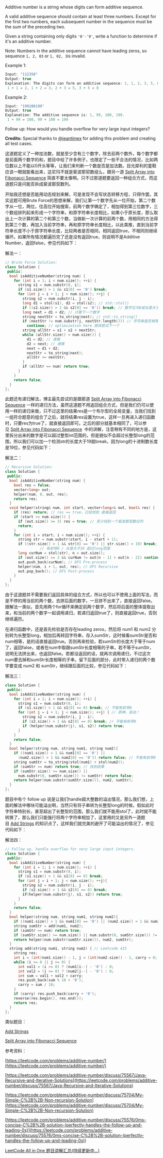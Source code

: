 Additive number is a string whose digits can form additive sequence.

A valid additive sequence should contain at least three numbers. Except for the first two numbers, each subsequent number in the sequence must be the sum of the preceding two.

Given a string containing only digits `'0'-'9'`, write a function to determine if it's an additive number.

Note: Numbers in the additive sequence cannot have leading zeros, so sequence `1, 2, 03` or `1, 02, 3`is invalid.

Example 1:

```cpp
Input: "112358"
Output: true 
Explanation: The digits can form an additive sequence: 1, 1, 2, 3, 5, 8. 
 1 + 1 = 2, 1 + 2 = 3, 2 + 3 = 5, 3 + 5 = 8
```

Example 2:

```cpp
Input: "199100199"
Output: true 
Explanation: The additive sequence is: 1, 99, 100, 199. 
 1 + 99 = 100, 99 + 100 = 199
```

Follow up: How would you handle overflow for very large input integers?

**Credits:** Special thanks to [@jeantimex](https://leetcode.com/discuss/user/jeantimex) for adding this problem and creating all test cases.

这道题定义了一种加法数，就是至少含有三个数字，除去前两个数外，每个数字都是前面两个数字的和，题目中给了许多例子，也限定了一些不合法的情况，比如两位数以上不能以0开头等等，让我们来判断一个数是否是加法数。目光犀利的童鞋应该一眼就能看出来，这尼玛不就是斐波那契数组么，跟另一道 [Split Array into Fibonacci Sequence](https://www.cnblogs.com/grandyang/p/10434771.html) 简直不要太像啊。只不过那道题要返回一种组合方式，而这道题只是问能否拆成斐波那契数列。

开始我还想是否能用动态规划来解，可是发现不会写状态转移方程，只得作罢。其实这题可用Brute Force的思想来解，我们让第一个数字先从一位开始，第二个数字从一位，两位，往高位开始搜索，前两个数字确定了，相加得到第三位数字，三个数组排列起来形成一个字符串，和原字符串长度相比，如果小于原长度，那么取出上一次计算的第二个和第三个数，当做新一次计算的前两个数，用相同的方法得到第三个数，再加入当前字符串，再和原字符串长度相比，以此类推，直到当前字符串长度不小于原字符串长度，比较两者是否相同，相同返回true，不相同则继续循环。如果所有情况都遍历完了还是没有返回true，则说明不是Additive Number，返回false，参见代码如下：

解法一：

```cpp
// Brute Force Solution:
class Solution {
 public:
  bool isAdditiveNumber(string num) {
    for (int i = 1; i < num.size(); ++i) {
      string s1 = num.substr(0, i);
      if (s1.size() > 1 && s1[0] == '0') break;
      for (int j = i + 1; j < num.size(); ++j) {
        string s2 = num.substr(i, j - i);
        long d1 = stol(s1), d2 = stol(s2); // std::stol()
        if ((s2.size() > 1 && s2[0] == '0')) break; // 数字位为0或长度大于1
        long next = d1 + d2; // 计算下一个数字
        string nextStr = to_string(next); // std::to_string()
        if (nextStr != num.substr(j, nextStr.length())) // 字符串是否相等
          continue; // optimization here 继续尝试下一个
        string allStr = s1 + s2 + nextStr;
        while (allStr.size() < num.size()) {
          d1 = d2; // 递推
          d2 = next; // 递推
          next = d1 + d2;
          nextStr = to_string(next);
          allStr += nextStr;
        }
        if (allStr == num) return true;
      }
    }
    return false;
  }
};
```

此题还有递归解法，博主最先尝试的是跟那道 [Split Array into Fibonacci Sequence](https://www.cnblogs.com/grandyang/p/10434771.html) 一样的递归方法，虽然这道题不用返回组合方式，但是我们仍可以使用一样的递归来做，只不过这里的结果res是一个布尔型的全局变量，当我们找到一组符合题意的组合了之后，就将结果res设置为true，这样一旦再进入递归函数时，只要res为true了，就直接返回即可。之后的部分就基本相同了，可以参见 [Split Array into Fibonacci Sequence](https://www.cnblogs.com/grandyang/p/10434771.html)  中的讲解，注意稍有不同的地方是，这里拆分出来的数字是可以超过整型int范围的，但是貌似不会超过长整型long的范围，所以我们可以加一个检测str的长度大于19就break，因为long的十进制数长度是19位，参见代码如下：

解法二：

```cpp
// Recursive Solution:
class Solution {
 public:
  bool isAdditiveNumber(string num) {
    bool res = false;
    vector<long> out;
    helper(num, 0, out, res);
    return res;
  }
  void helper(string& num, int start, vector<long>& out, bool& res) {
    if (res) return; // res == true，已经找到 直接返回
    if (start >= num.size()) {
      if (out.size() >= 3) res = true; // 至少找到一个斐波那契数位列
      return;
    }
    for (int i = start; i < num.size(); ++i) {
      string str = num.substr(start, i - start + 1);
      if ((str.size() > 1 && str[0] == '0') || str.size() > 19) break;
				// 有前导0 / 长度大于19 超过long范围
      long curNum = stol(str), n = out.size();
      if (out.size() >= 2 && curNum != out[n - 1] + out[n - 2]) continue;
      out.push_back(curNum); // DFS Pre-process
      helper(num, i + 1, out, res); // DFS Recursive
      out.pop_back(); // DFS Post-process
    }
  }
};
```

由于这道题并不需要我们返回具体的组合方式，所以也可以不使用上面的写法，而是不停的用当前的两个数，去拼后面的数字，一旦拼不出来了，直接返回false。跟解法一类似，首先用两个for循环来确定前两个数字，然后将后面的整体提取出来，和当前的两个数字一起调用递归，若递归返回true了，则直接返回true，否则继续遍历。

在递归函数中，还是首先检验是否存在leading zeros，然后将 num1 和 num2 分别转为长整型long，相加后再转回字符串，存入sumStr，这时候看sumStr是否和num相等，是的话直接返回true。否则再来检验，若sumStr的长度大于等于num了，返回false，或者在num中取跟sumStr长度相等的子串，若不等于sumStr，说明无法拼出来，也返回false。若都没返回的话，就再次调用递归，不过这次num要去掉和sumStr长度相等的子串，留下后面的部分，此时带入递归的两个数字要变成 num2 和 sumStr，继续跟后面的比较，参见代码如下：

解法三：

```cpp
class Solution {
 public:
  bool isAdditiveNumber(string num) {
    for (int i = 1; i < num.size(); ++i) {
      string s1 = num.substr(0, i);
      if (s1.size() > 1 && s1[0] == 0) break; // 不能有前导0
      for (int j = i + 1; j < num.size(); ++j) { // 原神，启动！
        string s2 = num.substr(i, j - i);
        if (s2.size() > 1 && s2[0] == 0) break; // 不能有前导0
        if (helper(num.substr(j), s1, s2)) return true;
      }
    }
    return false;
  }
  bool helper(string num, string num1, string num2){
    if ((num1.size() > 1 && num1[0] == '0') ||
      (num2.size() > 1 && num2[0] == '0')) return false; // 不能有前导0
    string sumStr = to_string(stol(num1) + stol(num2));
    if (sumStr == num) return true; // 找到结果
    if (sumStr.size() >= num.size() ||
      num.substr(0, sumStr.size()) != sumStr) return false;
    return helper(num.substr(sumStr.size()), num2, sumStr);
  }
};
```

题目中有个 follow up 说是让我们handle超大整数的溢出情况，那么我们想，上面的解法中哪块可能溢出啊，当然只有将子串转为长整型long的时候，假如此时字符串特别长，甚至超出了长整型的范围，那么我们就不能用stol了，此时就不能转换了，那么我们只能强行将两个字符串相加了，这里用的又是另外一道题目 [Add Strings](http://www.cnblogs.com/grandyang/p/5944311.html) 的知识点了，这样我们就完美的避开了可能溢出的情况了，参见代码如下：

解法四：

```cpp
// Follow up, handle overflow for very large input integers.
class Solution {
 public:
  bool isAdditiveNumber(string num) {
    for (int i = 1; i < num.size(); ++i) {
      string s1 = num.substr(0, i);
      if (s1.size() > 1 && s1[0] == 0) break;
      for (int j = i + 1; j < num.size(); ++j){
        string s2 = num.substr(i, j - i);
        if (s2.size() > 1 && s2[0] == 0) break;
        if(helper(num.substr(j), s1, s2)) return true;
      }
    }
    return false;
  }
  bool helper(string num, string num1, string num2){
    if ((num1.size() > 1 && num1[0] == '0') || (num2.size() > 1 && num2[0] == '0')) return false;
    string sumStr = add(num1, num2);
    if (sumStr == num) return true;
    if (sumStr.size() >= num.size() || num.substr(0, sumStr.size()) != sumStr) return false;
    return helper(num.substr(sumStr.size()), num2, sumStr);
  }
  string add(string num1, string num2) { // Leetcode 415
    string res;
    int i = (int)num1.size() - 1, j = (int)num2.size() - 1, carry = 0;
    while (i >= 0 || j >= 0) {
      int val1 = (i >= 0) ? (num1[i--] - '0') : 0;
      int val2 = (j >= 0) ? (num2[j--] - '0') : 0;
      int sum = val1 + val2 + carry;
      res.push_back(sum % 10 + '0');
      carry = sum / 10;
    }
    if (carry) res.push_back(carry + '0');
    reverse(res.begin(), res.end());
    return res;
  }
};
```

类似题目：

[Add Strings](http://www.cnblogs.com/grandyang/p/5944311.html)

[Split Array into Fibonacci Sequence](https://www.cnblogs.com/grandyang/p/10434771.html)

参考资料：

[https://leetcode.com/problems/additive-number/](https://leetcode.com/problems/additive-number/)

[https://leetcode.com/problems/additive-number/discuss/75567/Java-Recursive-and-Iterative-Solutions](https://leetcode.com/problems/additive-number/discuss/75567/Java-Recursive-and-Iterative-Solutions)

[https://leetcode.com/problems/additive-number/discuss/75704/My-Simple-C%2B%2B-Non-recursion-Solution](https://leetcode.com/problems/additive-number/discuss/75704/My-Simple-C%2B%2B-Non-recursion-Solution)

[](<https://leetcode.com/problems/additive-number/discuss/75576/0ms-concise-C%2B%2B-solution-(perfectly-handles-the-follow-up-and-leading-0s)>)[https://leetcode.com/problems/additive-number/discuss/75576/0ms-concise-C%2B%2B-solution-(perfectly-handles-the-follow-up-and-leading-0s)](<https://leetcode.com/problems/additive-number/discuss/75576/0ms-concise-C%2B%2B-solution-(perfectly-handles-the-follow-up-and-leading-0s)>)

[LeetCode All in One 题目讲解汇总(持续更新中...)](http://www.cnblogs.com/grandyang/p/4606334.html)

